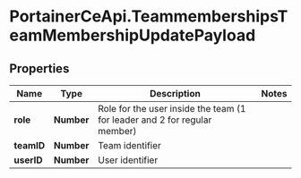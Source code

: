# PortainerCeApi.TeammembershipsTeamMembershipUpdatePayload

## Properties
Name | Type | Description | Notes
------------ | ------------- | ------------- | -------------
**role** | **Number** | Role for the user inside the team (1 for leader and 2 for regular member) | 
**teamID** | **Number** | Team identifier | 
**userID** | **Number** | User identifier | 


